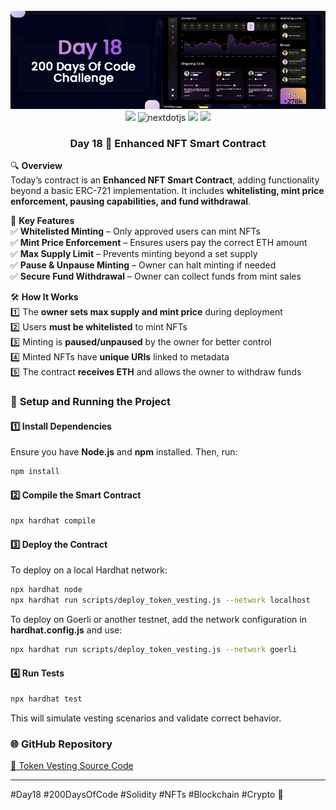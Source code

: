 <div align="center">
  <br />
      <img src="https://github.com/iamjohncaleb/200-Days-Of-Code-Challenge/blob/main/Thumbnails/Day%2018.jpg" alt="Project Banner">

  <div>
    <img src="https://img.shields.io/badge/solidity-363636?style=for-the-badge&logo=solidity&logoColor=white" />
    <img src="https://img.shields.io/badge/-Next_JS-black?style=for-the-badge&logoColor=white&logo=nextdotjs&color=000000" alt="nextdotjs" />
    <img src="https://img.shields.io/badge/web3.js-F16822?style=for-the-badge&logo=web3dotjs&logoColor=white" />
    <img src="https://img.shields.io/badge/hardhat-F3BA2F?style=for-the-badge&logo=ethereum&logoColor=black" />
  </div>

  <h3 align="center">Day 18 📅  Enhanced NFT Smart Contract </h3>
</div>

🔍 **Overview**  
Today’s contract is an **Enhanced NFT Smart Contract**, adding functionality beyond a basic ERC-721 implementation. It includes **whitelisting, mint price enforcement, pausing capabilities, and fund withdrawal**.  

📜 **Key Features**  
✅ **Whitelisted Minting** – Only approved users can mint NFTs  
✅ **Mint Price Enforcement** – Ensures users pay the correct ETH amount  
✅ **Max Supply Limit** – Prevents minting beyond a set supply  
✅ **Pause & Unpause Minting** – Owner can halt minting if needed  
✅ **Secure Fund Withdrawal** – Owner can collect funds from mint sales  

🛠️ **How It Works**  
1️⃣ The **owner sets max supply and mint price** during deployment  
2️⃣ Users **must be whitelisted** to mint NFTs  
3️⃣ Minting is **paused/unpaused** by the owner for better control  
4️⃣ Minted NFTs have **unique URIs** linked to metadata  
5️⃣ The contract **receives ETH** and allows the owner to withdraw funds  

### 🚀 **Setup and Running the Project**  
#### **1️⃣ Install Dependencies**  
Ensure you have **Node.js** and **npm** installed. Then, run:  
```sh  
npm install  
```

#### **2️⃣ Compile the Smart Contract**  
```sh  
npx hardhat compile  
```

#### **3️⃣ Deploy the Contract**  
To deploy on a local Hardhat network:
```sh
npx hardhat node  
npx hardhat run scripts/deploy_token_vesting.js --network localhost  
```
To deploy on Goerli or another testnet, add the network configuration in **hardhat.config.js** and use:  
```sh
npx hardhat run scripts/deploy_token_vesting.js --network goerli  
```

#### **4️⃣ Run Tests**  
```sh  
npx hardhat test  
```
This will simulate vesting scenarios and validate correct behavior.  



### 🌐 **GitHub Repository**  
[🔗 Token Vesting Source Code](https://github.com/iamjohncaleb/200-Days-Of-Code-Challenge/tree/main/Day%2018)  

---  

#Day18 #200DaysOfCode #Solidity #NFTs #Blockchain #Crypto 🚀
